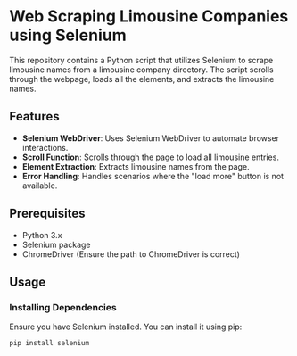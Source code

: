 # Web Scraping Limousine Companies using Selenium

This repository contains a Python script that utilizes Selenium to scrape limousine names from a limousine company directory. The script scrolls through the webpage, loads all the elements, and extracts the limousine names.

## Features

- **Selenium WebDriver**: Uses Selenium WebDriver to automate browser interactions.
- **Scroll Function**: Scrolls through the page to load all limousine entries.
- **Element Extraction**: Extracts limousine names from the page.
- **Error Handling**: Handles scenarios where the "load more" button is not available.

## Prerequisites

- Python 3.x
- Selenium package
- ChromeDriver (Ensure the path to ChromeDriver is correct)

## Usage

### Installing Dependencies

Ensure you have Selenium installed. You can install it using pip:

```bash
pip install selenium
